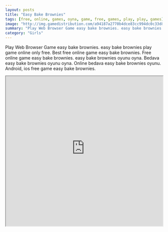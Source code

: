 ```yaml
---
layout: posts
title: "Easy Bake Brownies"
tags: [free, online, games, oyna, game, free, games, play, play, games]
image: "http://img.gamedistribution.com/a94187a2770b4dce83cc994dc0c33d84.jpg"
summary: "Play Web Browser Game easy bake brownies. easy bake brownies play game online only free. Best free online game easy bake brownies. Free online game easy bake brownies. easy bake brownies oyunu oyna. Bedava easy bake brownies oyunu oyna. Online bedava easy bake brownies oyunu. Android, ios free game easy bake brownies."
category: "Girls"
---
```


Play Web Browser Game easy bake brownies. easy bake brownies play game online only free. Best free online game easy bake brownies. Free online game easy bake brownies. easy bake brownies oyunu oyna. Bedava easy bake brownies oyunu oyna. Online bedava easy bake brownies oyunu. Android, ios free game easy bake brownies.

<iframe width="100%" height="480px;" src="http://flash.gamedistribution.com?game=a94187a2770b4dce83cc994dc0c33d84"></iframe>